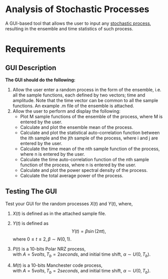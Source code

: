 # Analysis of Stochastic Processes
A GUI-based tool that allows the user to input any [stochastic process](https://en.wikipedia.org/wiki/Stochastic_process), resulting in the ensemble and time statistics of such process.

# Requirements
## GUI Description
**The GUI should do the following:**
1. Allow the user enter a random process in the form of the ensemble, i.e. all the sample functions, each defined by two vectors; time and amplitude. Note that the time vector can be common to all the sample functions. An example .m file of the ensemble is attached.
2. Allow the user to perform and display the following:
    * Plot M sample functions of the ensemble of the process, where M is entered by the user.
    * Calculate and plot the ensemble mean of the process.
    * Calculate and plot the statistical auto-correlation function between the ith sample and the jth sample of the process, where i and j are entered by the user.
    * Calculate the time mean of the nth sample function of the process, where n is entered by the user.
    * Calculate the time auto-correlation function of the nth sample function of the process, where n is entered by the user.
    * Calculate and plot the power spectral density of the process.
    * Calculate the total average power of the process.

## Testing The GUI
Test your GUI for the random processes $X(t)$ and $Y(t)$, where,
1. $X(t)$ is defined as in the attached sample file.
2. $Y(t)$ is defined as
$$Y(t) = β \sin(2πt),$$
where $0 ≤ t ≤ 2, β∼N(0, 1)$.

3. $P(t)$ is a 10-bits Polar NRZ process, </br>
with $A=5 volts, T_b = 2 seconds$, and initial time shift, $α ∼ U(0, T_b)$.

4. $M(t)$ is a 10-bits Manchester code process, </br> with $A = 5 volts, T_b = 2 seconds$, and initial time shift, $α ∼ U(0, T_b)$.
